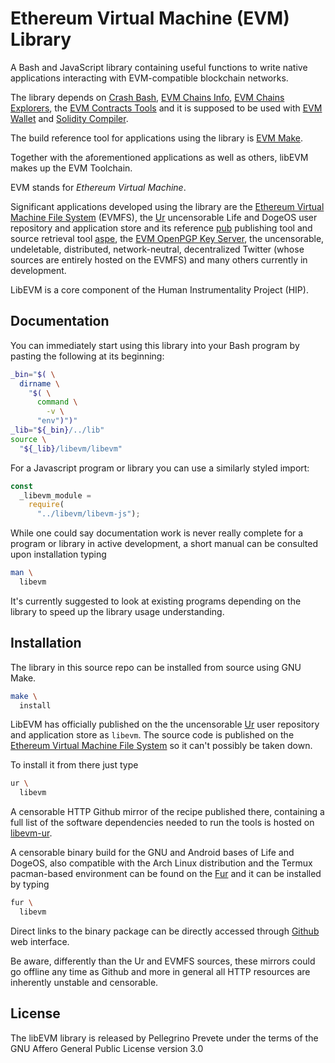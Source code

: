 [comment]: <> (SPDX-License-Identifier: AGPL-3.0)

[comment]: <> (-------------------------------------------------------------)
[comment]: <> (Copyright © 2024, 2025  Pellegrino Prevete)
[comment]: <> (All rights reserved)
[comment]: <> (-------------------------------------------------------------)

[comment]: <> (This program is free software: you can redistribute)
[comment]: <> (it and/or modify it under the terms of the GNU Affero)
[comment]: <> (General Public License as published by the Free)
[comment]: <> (Software Foundation, either version 3 of the License.)

[comment]: <> (This program is distributed in the hope that it will be useful,)
[comment]: <> (but WITHOUT ANY WARRANTY; without even the implied warranty of)
[comment]: <> (MERCHANTABILITY or FITNESS FOR A PARTICULAR PURPOSE. See the)
[comment]: <> (GNU Affero General Public License for more details.)

[comment]: <> (You should have received a copy of the GNU Affero General Public)
[comment]: <> (License along with this program.)
[comment]: <> (If not, see <https://www.gnu.org/licenses/>.)

# Ethereum Virtual Machine (EVM) Library

A Bash and JavaScript library containing useful functions to write native applications interacting with EVM-compatible blockchain networks.

The library depends on
[Crash Bash](
  https://github.com/themartiancompany/crash-bash),
[EVM Chains Info](
  https://github.com/themartiancompany/evm-chains-info),
[EVM Chains Explorers](
  https://github.com/themartiancompany/evm-chains-explorers),
the
[EVM Contracts Tools](
  https://github.com/themartiancompany/evm-contract-tools)
and it is supposed to be used with
[EVM Wallet](
  https://github.com/themartiancompany/evm-wallet)
and
[Solidity Compiler](
  https://github.com/themartiancompany/solidity-compiler).

The build reference tool for applications using the library
is
[EVM Make](
  https://github.com/themartiancompany/evm-make).

Together with the aforementioned applications
as well as others, libEVM makes up the EVM Toolchain.

EVM stands for *Ethereum Virtual Machine*.

Significant applications developed using the library are
the
[Ethereum Virtual Machine File System](
  https://github.com/themartiancompany/evmfs)
(EVMFS), the
[Ur](
  https://github.com/themartiancompany/ur)
uncensorable Life and DogeOS user repository
and application store and its reference
[pub](
  https://github.com/themartiancompany/pub)
publishing tool and source retrieval tool
[aspe](
  https://github.com/themartiancompany/aspe),
the
[EVM OpenPGP Key Server](
  https://github.com/themartiancompany/evm-openpgp-keyserver),
the uncensorable, undeletable, distributed, network-neutral,
decentralized Twitter (whose sources are entirely hosted on
the EVMFS) and many others currently in development.

LibEVM is a core component of the Human Instrumentality Project (HIP).

## Documentation

You can immediately start using this library into your Bash program by
pasting the following at its beginning:

```bash
_bin="$( \
  dirname \
    "$( \
      command \
        -v \
	  "env")")"
_lib="${_bin}/../lib"
source \
  "${_lib}/libevm/libevm"
```

For a Javascript program or library you can use a similarly styled
import:

```javascript
const
  _libevm_module =
    require(
      "../libevm/libevm-js");
```

While one could say documentation work is never really
complete for a program or library in active development,
a short manual can be consulted upon installation typing

```bash
man \
  libevm
```

It's currently suggested to look at existing programs
depending on the library to speed up the library usage
understanding.

## Installation

The library in this source repo
can be installed from source using GNU Make.

```bash
make \
  install
```

LibEVM has officially published on the
the uncensorable
[Ur](
  https://github.com/themartiancompany/ur)
user repository and application store as
`libevm`.
The source code is published on the
[Ethereum Virtual Machine File System](
  https://github.com/themartiancompany/evmfs)
so it can't possibly be taken down.

To install it from there just type

```bash
ur \
  libevm
```

A censorable HTTP Github mirror of the recipe published there,
containing a full list of the software dependencies needed to run the
tools is hosted on
[libevm-ur](
  https://github.com/themartiancompany/libevm-ur).

A censorable binary build for the GNU and Android bases of
Life and DogeOS, also compatible with the Arch Linux distribution
and the Termux pacman-based environment can be found on the
[Fur](
  https://github.com/themartiancompany/fur)
and it can be installed by typing

```bash
fur \
  libevm
```

Direct links to the binary package can be directly accessed
through
[Github](
https://github.com/themartiancompany/fur/tree/libevm)
web interface.

Be aware, differently than the Ur and EVMFS
sources, these mirrors could go offline any time
as Github and more in general all HTTP resources
are inherently unstable and censorable.

## License

The libEVM library is released by Pellegrino Prevete
under the terms of the GNU Affero General Public License version 3.0
